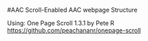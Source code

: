 #AAC
Scroll-Enabled AAC webpage Structure

Using: One Page Scroll 1.3.1 by Pete R
https://github.com/peachananr/onepage-scroll

